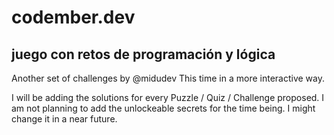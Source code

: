 # codember.dev
## juego con retos de programación y lógica

Another set of challenges by @midudev
This time in a more interactive way.

I will be adding the solutions for every Puzzle / Quiz / Challenge proposed.
I am not planning to add the unlockeable secrets for the time being. I might change it in a near future.